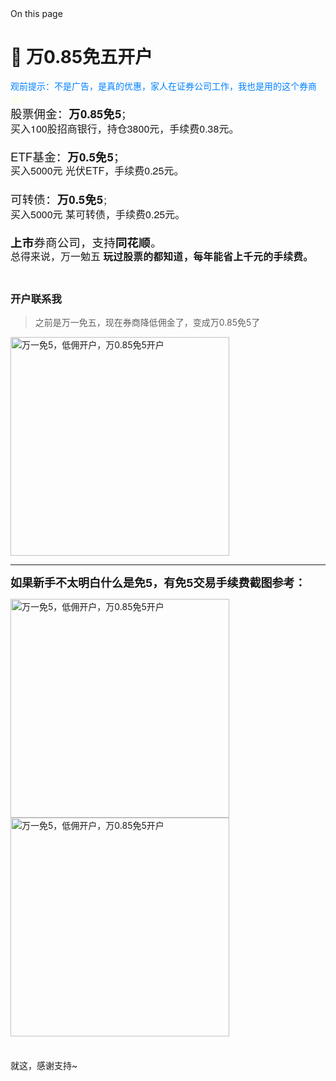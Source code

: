 <div data-v-28c4f409="" data-v-f9462507="" class="VPDoc has-aside"><div data-v-28c4f409="" class="container"><div data-v-28c4f409="" class="aside"><div data-v-28c4f409="" class="aside-curtain"></div><div data-v-28c4f409="" class="aside-container"><div data-v-28c4f409="" class="aside-content"><div data-v-ab8a1ca8="" data-v-28c4f409="" class="VPDocAside"><nav data-v-368aecfb="" data-v-ab8a1ca8="" aria-labelledby="doc-outline-aria-label" class="VPDocAsideOutline"><div data-v-368aecfb="" class="content"><div data-v-368aecfb="" class="outline-marker" style="top: 33px; opacity: 0;"></div><div data-v-368aecfb="" aria-level="2" class="outline-title" id="doc-outline-aria-label" role="heading">On this page</div><ul data-v-f8ed5451="" data-v-368aecfb="" class="VPDocOutlineItem root"></ul></div></nav><div data-v-ab8a1ca8="" class="spacer"></div><!----></div></div></div></div><div data-v-28c4f409="" class="content"><div data-v-28c4f409="" class="content-container"><main data-v-28c4f409="" class="main"><div data-v-28c4f409="" class="vp-doc _blog_open_account_" style="position: relative;"><div><h1 id="🎉-万0-85免五开户" tabindex="-1">🎉 万0.85免五开户 <a class="header-anchor" href="#🎉-万0-85免五开户" aria-label="Permalink to &quot;🎉 万0.85免五开户&quot;">&ZeroWidthSpace;</a></h1><div class="rich_media_content js_underline_content fix_apple_default_style" id="js_content" style="visibility:visible;"><p style="text-align:left;line-height:130%;margin-top:16px;margin-bottom:4px;visibility:visible;"><span style="font-family:&quot;Helvetica Neue&quot;, Helvetica, &quot;PingFang SC&quot;, &quot;Microsoft YaHei&quot;, &quot;Source Han Sans SC&quot;, &quot;Noto Sans CJK SC&quot;, &quot;WenQuanYi Micro Hei&quot;, sans-serif;font-weight:normal;font-style:normal;font-size:14px;color:rgb(0, 128, 255);visibility:visible;">观前提示：不是广告，是真的优惠，家人在证券公司工作，我也是用的这个券商</span></p><p style="text-align:left;line-height:130%;margin-top:4px;margin-bottom:4px;visibility:visible;"><span style="font-family:&quot;Helvetica Neue&quot;, Helvetica, &quot;PingFang SC&quot;, &quot;Microsoft YaHei&quot;, &quot;Source Han Sans SC&quot;, &quot;Noto Sans CJK SC&quot;, &quot;WenQuanYi Micro Hei&quot;, sans-serif;font-weight:normal;font-style:normal;font-size:14px;color:rgb(255, 254, 213);visibility:visible;">这个</span></p><p style="text-align:left;line-height:130%;margin-top:4px;margin-bottom:4px;visibility:visible;"><span style="font-size:14pt;font-family:&quot;Helvetica Neue&quot;, Helvetica, &quot;PingFang SC&quot;, &quot;Microsoft YaHei&quot;, &quot;Source Han Sans SC&quot;, &quot;Noto Sans CJK SC&quot;, &quot;WenQuanYi Micro Hei&quot;, sans-serif;font-weight:normal;font-style:normal;visibility:visible;">股票佣金：</span><span style="font-size:14pt;font-family:&quot;Helvetica Neue&quot;, Helvetica, &quot;PingFang SC&quot;, &quot;Microsoft YaHei&quot;, &quot;Source Han Sans SC&quot;, &quot;Noto Sans CJK SC&quot;, &quot;WenQuanYi Micro Hei&quot;, sans-serif;font-weight:bold;font-style:normal;visibility:visible;">万0.85免5</span><span style="font-size:12pt;font-family:&quot;Helvetica Neue&quot;, Helvetica, &quot;PingFang SC&quot;, &quot;Microsoft YaHei&quot;, &quot;Source Han Sans SC&quot;, &quot;Noto Sans CJK SC&quot;, &quot;WenQuanYi Micro Hei&quot;, sans-serif;font-weight:normal;font-style:normal;visibility:visible;">；</span><span style="font-size:12pt;font-family:&quot;Helvetica Neue&quot;, Helvetica, &quot;PingFang SC&quot;, &quot;Microsoft YaHei&quot;, &quot;Source Han Sans SC&quot;, &quot;Noto Sans CJK SC&quot;, &quot;WenQuanYi Micro Hei&quot;, sans-serif;font-weight:normal;font-style:normal;visibility:visible;"></span></p><p style="text-align:left;line-height:130%;margin-top:4px;margin-bottom:4px;visibility:visible;"><span style="font-family:&quot;Helvetica Neue&quot;, Helvetica, &quot;PingFang SC&quot;, &quot;Microsoft YaHei&quot;, &quot;Source Han Sans SC&quot;, &quot;Noto Sans CJK SC&quot;, &quot;WenQuanYi Micro Hei&quot;, sans-serif;font-weight:normal;font-style:normal;font-size:16px;visibility:visible;">买入100股招商银行，持仓3800元，手续费0.38元。</span></p><p style="text-align:left;line-height:130%;margin-top:4px;margin-bottom:4px;visibility:visible;"><span style="font-family:&quot;Helvetica Neue&quot;, Helvetica, &quot;PingFang SC&quot;, &quot;Microsoft YaHei&quot;, &quot;Source Han Sans SC&quot;, &quot;Noto Sans CJK SC&quot;, &quot;WenQuanYi Micro Hei&quot;, sans-serif;font-weight:normal;font-style:normal;font-size:16px;visibility:visible;"><br style="visibility:visible;"></span></p><p style="text-align:left;line-height:130%;margin-top:4px;margin-bottom:4px;visibility:visible;"><span style="font-size:14pt;font-family:&quot;Helvetica Neue&quot;, Helvetica, &quot;PingFang SC&quot;, &quot;Microsoft YaHei&quot;, &quot;Source Han Sans SC&quot;, &quot;Noto Sans CJK SC&quot;, &quot;WenQuanYi Micro Hei&quot;, sans-serif;font-weight:normal;font-style:normal;visibility:visible;">ETF基金：</span><span style="font-size:14pt;font-family:&quot;Helvetica Neue&quot;, Helvetica, &quot;PingFang SC&quot;, &quot;Microsoft YaHei&quot;, &quot;Source Han Sans SC&quot;, &quot;Noto Sans CJK SC&quot;, &quot;WenQuanYi Micro Hei&quot;, sans-serif;font-weight:bold;font-style:normal;visibility:visible;">万0.5免5</span><span style="font-size:14pt;font-family:&quot;Helvetica Neue&quot;, Helvetica, &quot;PingFang SC&quot;, &quot;Microsoft YaHei&quot;, &quot;Source Han Sans SC&quot;, &quot;Noto Sans CJK SC&quot;, &quot;WenQuanYi Micro Hei&quot;, sans-serif;font-weight:normal;font-style:normal;visibility:visible;">；</span><span style="font-size:14pt;font-family:&quot;Helvetica Neue&quot;, Helvetica, &quot;PingFang SC&quot;, &quot;Microsoft YaHei&quot;, &quot;Source Han Sans SC&quot;, &quot;Noto Sans CJK SC&quot;, &quot;WenQuanYi Micro Hei&quot;, sans-serif;font-weight:normal;font-style:normal;visibility:visible;"></span></p><p style="text-align:left;line-height:130%;margin-top:4px;margin-bottom:4px;visibility:visible;"><span style="font-family:&quot;Helvetica Neue&quot;, Helvetica, &quot;PingFang SC&quot;, &quot;Microsoft YaHei&quot;, &quot;Source Han Sans SC&quot;, &quot;Noto Sans CJK SC&quot;, &quot;WenQuanYi Micro Hei&quot;, sans-serif;font-weight:normal;font-style:normal;font-size:16px;visibility:visible;">买入5000元 光伏ETF，手续费0.25元。</span></p><p style="text-align:left;line-height:130%;margin-top:4px;margin-bottom:4px;visibility:visible;"><span style="font-size:15px;font-family:&quot;Helvetica Neue&quot;, Helvetica, &quot;PingFang SC&quot;, &quot;Microsoft YaHei&quot;, &quot;Source Han Sans SC&quot;, &quot;Noto Sans CJK SC&quot;, &quot;WenQuanYi Micro Hei&quot;, sans-serif;font-weight:normal;font-style:normal;visibility:visible;"><br style="visibility:visible;"></span></p><p style="text-align:left;line-height:130%;margin-top:4px;margin-bottom:4px;visibility:visible;"><span style="font-size:14pt;font-family:&quot;Helvetica Neue&quot;, Helvetica, &quot;PingFang SC&quot;, &quot;Microsoft YaHei&quot;, &quot;Source Han Sans SC&quot;, &quot;Noto Sans CJK SC&quot;, &quot;WenQuanYi Micro Hei&quot;, sans-serif;font-weight:normal;font-style:normal;visibility:visible;">可转债：</span><span style="font-size:14pt;font-family:&quot;Helvetica Neue&quot;, Helvetica, &quot;PingFang SC&quot;, &quot;Microsoft YaHei&quot;, &quot;Source Han Sans SC&quot;, &quot;Noto Sans CJK SC&quot;, &quot;WenQuanYi Micro Hei&quot;, sans-serif;font-weight:bold;font-style:normal;visibility:visible;">万0.5免5</span><span style="font-size:10pt;font-family:&quot;Helvetica Neue&quot;, Helvetica, &quot;PingFang SC&quot;, &quot;Microsoft YaHei&quot;, &quot;Source Han Sans SC&quot;, &quot;Noto Sans CJK SC&quot;, &quot;WenQuanYi Micro Hei&quot;, sans-serif;font-weight:normal;font-style:normal;visibility:visible;">；</span><span style="font-size:10pt;font-family:&quot;Helvetica Neue&quot;, Helvetica, &quot;PingFang SC&quot;, &quot;Microsoft YaHei&quot;, &quot;Source Han Sans SC&quot;, &quot;Noto Sans CJK SC&quot;, &quot;WenQuanYi Micro Hei&quot;, sans-serif;font-weight:normal;font-style:normal;visibility:visible;"></span></p><p style="text-align:left;line-height:130%;margin-top:4px;margin-bottom:4px;visibility:visible;"><span style="font-family:&quot;Helvetica Neue&quot;, Helvetica, &quot;PingFang SC&quot;, &quot;Microsoft YaHei&quot;, &quot;Source Han Sans SC&quot;, &quot;Noto Sans CJK SC&quot;, &quot;WenQuanYi Micro Hei&quot;, sans-serif;font-weight:normal;font-style:normal;font-size:16px;visibility:visible;">买入5000元 某可转债，手续费0.25元。</span></p><p style="text-align:left;line-height:130%;margin-top:4px;margin-bottom:4px;visibility:visible;"><span style="font-size:10pt;font-family:&quot;Helvetica Neue&quot;, Helvetica, &quot;PingFang SC&quot;, &quot;Microsoft YaHei&quot;, &quot;Source Han Sans SC&quot;, &quot;Noto Sans CJK SC&quot;, &quot;WenQuanYi Micro Hei&quot;, sans-serif;font-weight:normal;font-style:normal;visibility:visible;"><br style="visibility:visible;"></span></p><p style="text-align:left;line-height:130%;margin-top:4px;margin-bottom:4px;visibility:visible;"><span style="font-size:14pt;font-family:&quot;Helvetica Neue&quot;, Helvetica, &quot;PingFang SC&quot;, &quot;Microsoft YaHei&quot;, &quot;Source Han Sans SC&quot;, &quot;Noto Sans CJK SC&quot;, &quot;WenQuanYi Micro Hei&quot;, sans-serif;font-weight:bold;font-style:normal;visibility:visible;">上市</span><span style="font-size:14pt;font-family:&quot;Helvetica Neue&quot;, Helvetica, &quot;PingFang SC&quot;, &quot;Microsoft YaHei&quot;, &quot;Source Han Sans SC&quot;, &quot;Noto Sans CJK SC&quot;, &quot;WenQuanYi Micro Hei&quot;, sans-serif;font-weight:normal;font-style:normal;visibility:visible;">券商公司，支持</span><span style="font-size:14pt;font-family:&quot;Helvetica Neue&quot;, Helvetica, &quot;PingFang SC&quot;, &quot;Microsoft YaHei&quot;, &quot;Source Han Sans SC&quot;, &quot;Noto Sans CJK SC&quot;, &quot;WenQuanYi Micro Hei&quot;, sans-serif;font-weight:bold;font-style:normal;visibility:visible;">同花顺</span><span style="font-size:14pt;font-family:&quot;Helvetica Neue&quot;, Helvetica, &quot;PingFang SC&quot;, &quot;Microsoft YaHei&quot;, &quot;Source Han Sans SC&quot;, &quot;Noto Sans CJK SC&quot;, &quot;WenQuanYi Micro Hei&quot;, sans-serif;font-weight:normal;font-style:normal;visibility:visible;">。</span><span style="font-size:14pt;font-family:&quot;Helvetica Neue&quot;, Helvetica, &quot;PingFang SC&quot;, &quot;Microsoft YaHei&quot;, &quot;Source Han Sans SC&quot;, &quot;Noto Sans CJK SC&quot;, &quot;WenQuanYi Micro Hei&quot;, sans-serif;font-weight:normal;font-style:normal;visibility:visible;"></span></p><p style="text-align:left;line-height:130%;margin-top:4px;margin-bottom:4px;visibility:visible;"><span style="font-family:&quot;Helvetica Neue&quot;, Helvetica, &quot;PingFang SC&quot;, &quot;Microsoft YaHei&quot;, &quot;Source Han Sans SC&quot;, &quot;Noto Sans CJK SC&quot;, &quot;WenQuanYi Micro Hei&quot;, sans-serif;font-weight:normal;font-style:normal;font-size:16px;visibility:visible;">总得来说，万一勉五 <strong style="visibility:visible;">玩过股票的都知道，每年能省上千元的手续费。</strong></span></p><p style="text-align:left;line-height:130%;margin-top:4px;margin-bottom:4px;visibility:visible;"><br style="visibility:visible;"></p></div><h3 id="开户联系我" tabindex="-1">开户联系我 <a class="header-anchor" href="#开户联系我" aria-label="Permalink to &quot;开户联系我&quot;">&ZeroWidthSpace;</a></h3><blockquote><p>之前是万一免五，现在券商降低佣金了，变成万0.85免5了</p></blockquote><img src="/blog/assets/qrcode.C2DpIlQO.jpeg" width="350" div="" align="center" alt="万一免5，低佣开户，万0.85免5开户"><hr><p><strong><font size="4">如果新手不太明白什么是免5，有免5交易手续费截图参考：</font></strong></p><img src="/blog/assets/stock1.CNnIsPmo.jpeg" width="350" div="" align="center" alt="万一免5，低佣开户，万0.85免5开户"><img src="/blog/assets/stock2.CPfa5wdU.jpeg" width="350" div="" align="center" alt="万一免5，低佣开户，万0.85免5开户"><p style="text-align: left; line-height: 130%; margin-top: 4px; margin-bottom: 4px;"><br></p><p>就这，感谢支持~<br></p></div></div></main><footer data-v-f4dcac57="" data-v-28c4f409="" class="VPDocFooter"><!----><!----></footer></div></div></div></div>
